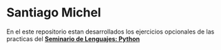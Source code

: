 # **Santiago Michel** #

En el este repositorio estan desarrollados los ejercicios opcionales de las practicas del [__Seminario de Lenguajes: Python__](https://www.info.unlp.edu.ar/wp-content/uploads/2024/03/Seminario-de-Lenguajes-Python-2024-planes-nuevos.pdf)
